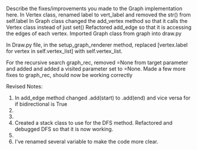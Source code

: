 Describe the fixes/improvements you made to the Graph implementation here.
In Vertex class, renamed label to vert_label and removed the str() from self.label
In Graph class changed the add_vertex method so that it calls the Vertex class instead of just set()
Refactored add_edge so that it is accessing the edges of each vertex.
Imported Graph class from graph into draw.py

In Draw.py file, in the setup_graph_renderer method, replaced [vertex.label for vertex in self.vertex_list] with self.vertex_list.

For the recursive search graph_rec, removed =None from target parameter and added and added a visited parameter set to =None.  Made a few more fixes to graph_rec, should now be working correctly

Revised Notes:
1. In add_edge method changed .add(start) to .add(end) and vice versa for if bidirectional is True
2. 
3. 
4. Created a stack class to use for the DFS method.  Refactored and debugged DFS so that it is now working.
5. 
6. I've renamed several variable to make the code more clear.